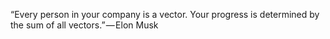 “Every person in your company is a vector. Your progress is determined by the sum of all vectors.” — Elon Musk
